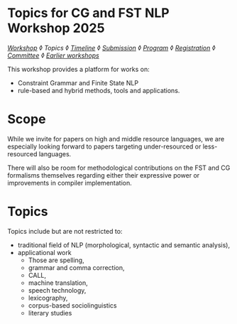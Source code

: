 # Topics for CG and FST NLP Workshop 2025

*[Workshop](index.md) ◊ Topics ◊ [Timeline](dates.md) ◊ [Submission](submission.md) ◊ [Program](program.md) ◊ [Registration](registration.md) ◊ [Committee](programcommittee.md)  ◊ [Earlier workshops](../cgworkshoplist.md)*

This workshop provides a platform for works on:

- Constraint Grammar and Finite State NLP
- rule-based and hybrid methods, tools and applications.

# Scope

While we invite for papers on high and middle resource languages, we are especially looking forward to papers targeting under-resourced or less-resourced languages. 

There will also be room for methodological contributions on the FST and CG formalisms themselves regarding either their expressive power or improvements in compiler implementation.

# Topics 

Topics include but are not restricted to:

- traditional field of NLP (morphological, syntactic and semantic analysis), 
- applicational work
	- Those are spelling, 
	- grammar and comma correction, 
	- CALL, 
	- machine translation, 
	- speech technology, 
	- lexicography, 
	- corpus-based sociolinguistics 
	- literary studies